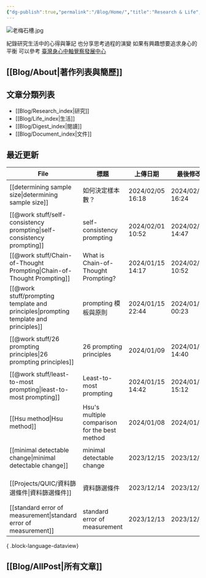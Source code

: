```yaml
---
{"dg-publish":true,"permalink":"/Blog/Home/","title":"Research & Life","tags":["blog","gardenEntry"],"created":"2023-02-16","updated":"2023-03-01"}
---
```



![老梅石槽.jpg](/img/user/Blog/images/%E8%80%81%E6%A2%85%E7%9F%B3%E6%A7%BD.jpg)

紀錄研究生活中的心得與筆記
也分享思考過程的演變
如果有興趣想要追求身心的平衡
可以參考 [臺灣身心中軸覺察發展中心](https://bmaa.tw)

## [[Blog/About\|著作列表與簡歷]]

## 文章分類列表

- [[Blog/Research_index\|研究]]
- [[Blog/Life_index\|生活]]
- [[Blog/Digest_index\|閱讀]]
- [[Blog/Document_index\|文件]]

## 最近更新


<div class="transclusion internal-embed is-loaded"><div class="markdown-embed">





| File                                                                                    | 標題                                            | 上傳日期              | 最後修改              | 類別                                                         |
| --------------------------------------------------------------------------------------- | --------------------------------------------- | ----------------- | ----------------- | ---------------------------------------------------------- |
| [[determining sample size\|determining sample size]]                                 | 如何決定樣本數？                                      | 2024/02/05  16:18 | 2024/02/06  16:24 | <ul><li>note</li><li>research</li></ul>                    |
| [[@work stuff/self-consistency prompting\|self-consistency prompting]]               | self-consistency prompting                    | 2024/02/01  10:52 | 2024/02/01  14:47 | \-                                                         |
| [[@work stuff/Chain-of-Thought Prompting\|Chain-of-Thought Prompting]]               | What is Chain-of-Thought Prompting?           | 2024/01/15  14:17 | 2024/02/01  10:52 | \-                                                         |
| [[@work stuff/prompting template and principles\|prompting template and principles]] | prompting 模板與原則                               | 2024/01/15  22:44 | 2024/01/18  00:23 | <ul><li>note</li><li>research</li></ul>                    |
| [[@work stuff/26 prompting principles\|26 prompting principles]]                     | 26 prompting principles                       | 2024/01/09        | 2024/01/16  14:40 | <ul><li>research</li><li>references</li><li>note</li></ul> |
| [[@work stuff/least-to-most prompting\|least-to-most prompting]]                     | Least-to-most prompting                       | 2024/01/15  14:42 | 2024/01/15  15:12 | \-                                                         |
| [[Hsu method\|Hsu method]]                                                           | Hsu's multiple comparison for the best method | 2024/01/08        | 2024/01/08        | <ul><li>research</li><li>note</li></ul>                    |
| [[minimal detectable change\|minimal detectable change]]                             | minimal detectable change                     | 2023/12/15        | 2023/12/15        | <ul><li>blog</li><li>note</li></ul>                        |
| [[Projects/QUIC/資料篩選條件\|資料篩選條件]]                                                     | 資料篩選條件                                        | 2023/12/14        | 2023/12/14        | <ul><li>blog</li><li>research</li></ul>                    |
| [[standard error of measurement\|standard error of measurement]]                     | standard error of measurement                 | 2023/12/13        | 2023/12/13        | <ul><li>note</li></ul>                                     |

{ .block-language-dataview}

</div></div>


## [[Blog/AllPost\|所有文章]]

